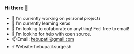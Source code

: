 ### Hi there 👋

- 🔭 I’m currently working on personal projects
- 🌱 I’m currently learning keras
- 👯 I’m looking to collaborate on anything! Feel free to email!
- 🤔 I’m looking for help with open source.
- 📫 Email: hebupatil@gmail.com
- ⚡ Website: hebupatil.surge.sh

